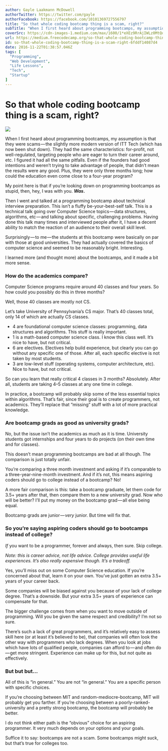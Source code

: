 ```yaml
---
author: Gayle Laakmann McDowell
authorTwitter: https://twitter.com/gayle
authorFacebook: https://facebook.com/10101369727556797
title: "So that whole coding bootcamp thing is a scam, right?"
subTitle: "When I first heard about programming bootcamps, my assumption is that they were scams — the slightly more modern version of ITT Tech (whi..."
coverSrc: https://cdn-images-1.medium.com/max/1600/1*eXEz9RrAjIWLz0MtQqq6Pg.jpeg
url: https://medium.freecodecamp.org/so-that-whole-coding-bootcamp-thing-is-a-scam-right-6fddf14087d4
id: so-that-whole-coding-bootcamp-thing-is-a-scam-right-6fddf14087d4
date: 2016-11-22T01:38:57.046Z
tags: [
  "Programming",
  "Web Development",
  "Life Lessons",
  "Tech",
  "Startup"
]
---
```

# So that whole coding bootcamp thing is a scam, right?



![](https://cdn-images-1.medium.com/max/1600/1*eXEz9RrAjIWLz0MtQqq6Pg.jpeg)



When I first heard about programming bootcamps, my assumption is that they were scams — the slightly more modern version of ITT Tech (which has now been shut down). They had the same characteristics: for-profit, not well-regulated, targeting people who are eager to turn their career around, etc. I figured it had all the same pitfalls. Even if the founders had good intentions and weren’t trying to take advantage of people, that didn’t mean the results were any good. Plus, they were only three months long; how could the education even come close to a four-year program?

My point here is that if you’re looking down on programming bootcamps as stupid, then, hey, I was with you. **_Was_.**

Then I went and talked at a programming bootcamp about technical interview preparation. This isn’t a fluffy be-your-best-self talk. This is a technical talk going over Computer Science topics — data structures, algorithms, etc — and talking about specific, challenging problems. Having done this talk many times and interviewed people after it, I have a decent ability to match the reaction of an audience to their overall skill level.

Surprisingly — to me — the students at this bootcamp were basically on par with those at good universities. They had actually covered the basics of computer science and seemed to be reasonably bright. Interesting.

I learned more (and thought more) about the bootcamps, and it made a bit more sense.

### **How do the academics compare?**

Computer Science programs require around 40 classes and four years. So how could you possibly do this in three months?

Well, those 40 classes are mostly not CS.

Let’s take University of Pennsylvania’s CS major. That’s 40 classes total, only 14 of which are actually CS classes.

*   4 are foundational computer science classes: programming, data structures and algorithms. This stuff is really important.
*   1 is a math-based computer science class. I know this class well. It’s nice to have, but not critical.
*   6 are electives. Electives help build experience, but clearly you can go without any specific one of those. After all, each specific elective is not taken by most students.
*   3 are low-level stuff (operating systems, computer architecture, etc). Nice to have, but not critical.

So can you learn that really critical 4 classes in 3 months? Absolutely. After all, students are taking 4–5 classes at any one time in college.

In practice, a bootcamp will probably skip some of the less essential topics within algorithms. That’s fair, since their goal is to create programmers, not academics. They’ll replace that “missing” stuff with a lot of more practical knowledge.

### **Are bootcamp grads as good as university grads?**

No, but the issue isn’t the academics as much as it is time. University students got internships and four years to do projects (on their own time and for classes).

This doesn’t mean programming bootcamps are bad at all though. The comparison is just totally unfair.

You’re comparing a three month investment and asking if it’s comparable to a three-year-nine-month investment. And if it’s not, this means aspiring coders should go to college instead of a bootcamp? No!

A more fair comparison is this: take a bootcamp graduate, let them code for 3.5+ years after that, then compare them to a new university grad. Now who will be better? I’ll put my money on the bootcamp grad — all else being equal.

Bootcamp grads are junior — _very_ junior. But time will fix that.

### **So you’re saying aspiring coders should go to bootcamps instead of college?**

_If_ you want to be a programmer, forever and always, then sure. Skip college.

_Note: this is career advice, not life advice. College provides useful life experiences. It’s also really expensive though. It’s a tradeoff._

Yes, you’ll miss out on some Computer Science education. If you’re concerned about that, learn it on your own. You’ve just gotten an extra 3.5+ years of your career back.

Some companies will be biased against you because of your lack of college degree. That’s a downside. But your extra 3.5+ years of experience can compensate for that.

The bigger challenge comes from when you want to move outside of programming. Will you be given the same respect and credibility? I’m not so sure.

There’s such a lack of great programmers, and it’s relatively easy to assess skill here (or at least it’s believed to be), that companies will often look the other way with programmers who lack degrees. When you look at jobs which have lots of qualified people, companies can afford to — and often do — get more stringent. Experience can make up for this, but not quite as effectively.

### **But but but…**

All of this is “in general.” You are not “in general.” You are a specific person with specific choices.

If you’re choosing between MIT and random-mediocre-bootcamp, MIT will probably get you farther. If you’re choosing between a poorly-ranked-university and a pretty strong bootcamp, the bootcamp will probably be better.

I do not think either path is the “obvious” choice for an aspiring programmer. It very much depends on your options and your goals.

Suffice it to say: bootcamps are not a scam. Some bootcamps might suck, but that’s true for colleges too.








